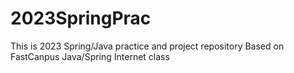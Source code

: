 # 2023SpringPrac

This is 2023 Spring/Java practice and project repository
Based on FastCanpus Java/Spring Internet class
